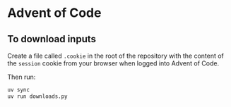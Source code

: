 # Advent of Code

## To download inputs

Create a file called `.cookie` in the root of the repository with the content of the `session` cookie from your browser when logged into Advent of Code.

Then run:

```bash
uv sync
uv run downloads.py
```

